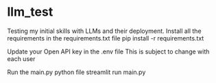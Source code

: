 # llm_test
Testing my initial skills with LLMs and their deployment.
Install all the requirements in the requirements.txt file 
pip install -r requirements.txt

Update your Open API key in the .env file
This is subject to change with each user

Run the main.py python file 
streamlit run main.py 
